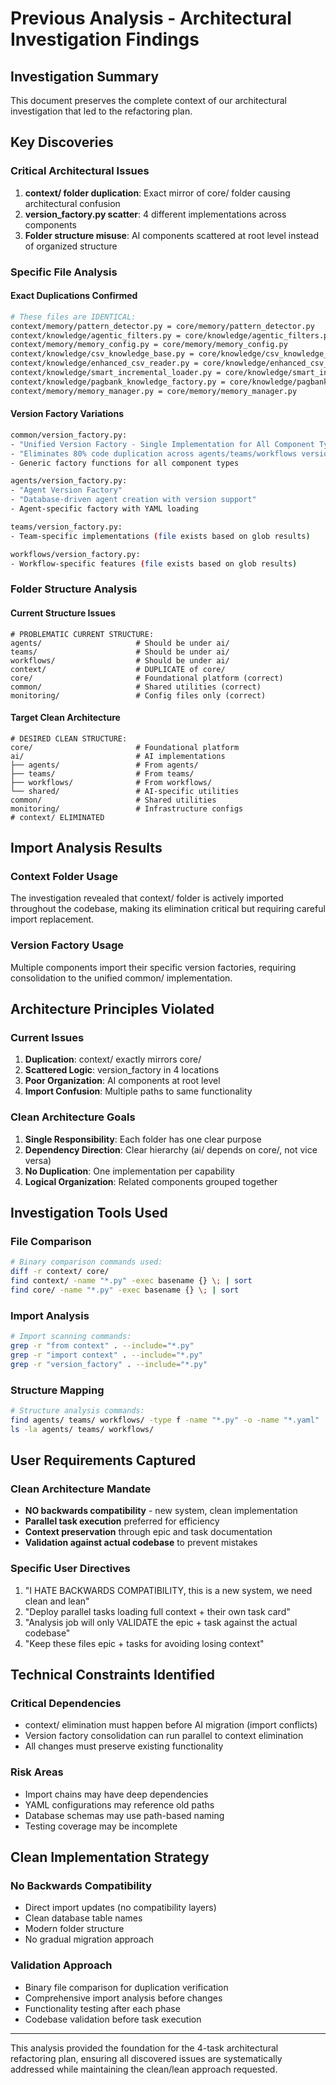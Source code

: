 # Previous Analysis - Architectural Investigation Findings

## Investigation Summary
This document preserves the complete context of our architectural investigation that led to the refactoring plan.

## Key Discoveries

### Critical Architectural Issues
1. **context/ folder duplication**: Exact mirror of core/ folder causing architectural confusion
2. **version_factory.py scatter**: 4 different implementations across components
3. **Folder structure misuse**: AI components scattered at root level instead of organized structure

### Specific File Analysis

#### Exact Duplications Confirmed
```bash
# These files are IDENTICAL:
context/memory/pattern_detector.py = core/memory/pattern_detector.py
context/knowledge/agentic_filters.py = core/knowledge/agentic_filters.py
context/memory/memory_config.py = core/memory/memory_config.py
context/knowledge/csv_knowledge_base.py = core/knowledge/csv_knowledge_base.py
context/knowledge/enhanced_csv_reader.py = core/knowledge/enhanced_csv_reader.py
context/knowledge/smart_incremental_loader.py = core/knowledge/smart_incremental_loader.py
context/knowledge/pagbank_knowledge_factory.py = core/knowledge/pagbank_knowledge_factory.py
context/memory/memory_manager.py = core/memory/memory_manager.py
```

#### Version Factory Variations
```bash
common/version_factory.py:
- "Unified Version Factory - Single Implementation for All Component Types"
- "Eliminates 80% code duplication across agents/teams/workflows version factories"
- Generic factory functions for all component types

agents/version_factory.py:
- "Agent Version Factory" 
- "Database-driven agent creation with version support"
- Agent-specific factory with YAML loading

teams/version_factory.py:
- Team-specific implementations (file exists based on glob results)

workflows/version_factory.py:
- Workflow-specific features (file exists based on glob results)
```

### Folder Structure Analysis

#### Current Structure Issues
```
# PROBLEMATIC CURRENT STRUCTURE:
agents/                     # Should be under ai/
teams/                      # Should be under ai/  
workflows/                  # Should be under ai/
context/                    # DUPLICATE of core/
core/                       # Foundational platform (correct)
common/                     # Shared utilities (correct)
monitoring/                 # Config files only (correct)
```

#### Target Clean Architecture
```
# DESIRED CLEAN STRUCTURE:
core/                       # Foundational platform
ai/                         # AI implementations
├── agents/                 # From agents/
├── teams/                  # From teams/
├── workflows/              # From workflows/
└── shared/                 # AI-specific utilities
common/                     # Shared utilities
monitoring/                 # Infrastructure configs
# context/ ELIMINATED
```

## Import Analysis Results

### Context Folder Usage
The investigation revealed that context/ folder is actively imported throughout the codebase, making its elimination critical but requiring careful import replacement.

### Version Factory Usage
Multiple components import their specific version factories, requiring consolidation to the unified common/ implementation.

## Architecture Principles Violated

### Current Issues
1. **Duplication**: context/ exactly mirrors core/
2. **Scattered Logic**: version_factory in 4 locations
3. **Poor Organization**: AI components at root level
4. **Import Confusion**: Multiple paths to same functionality

### Clean Architecture Goals
1. **Single Responsibility**: Each folder has one clear purpose
2. **Dependency Direction**: Clear hierarchy (ai/ depends on core/, not vice versa)
3. **No Duplication**: One implementation per capability
4. **Logical Organization**: Related components grouped together

## Investigation Tools Used

### File Comparison
```bash
# Binary comparison commands used:
diff -r context/ core/
find context/ -name "*.py" -exec basename {} \; | sort
find core/ -name "*.py" -exec basename {} \; | sort
```

### Import Analysis
```bash
# Import scanning commands:
grep -r "from context" . --include="*.py"
grep -r "import context" . --include="*.py"
grep -r "version_factory" . --include="*.py"
```

### Structure Mapping
```bash
# Structure analysis commands:
find agents/ teams/ workflows/ -type f -name "*.py" -o -name "*.yaml"
ls -la agents/ teams/ workflows/
```

## User Requirements Captured

### Clean Architecture Mandate
- **NO backwards compatibility** - new system, clean implementation
- **Parallel task execution** preferred for efficiency
- **Context preservation** through epic and task documentation
- **Validation against actual codebase** to prevent mistakes

### Specific User Directives
1. "I HATE BACKWARDS COMPATIBILITY, this is a new system, we need clean and lean"
2. "Deploy parallel tasks loading full context + their own task card"
3. "Analysis job will only VALIDATE the epic + task against the actual codebase"
4. "Keep these files epic + tasks for avoiding losing context"

## Technical Constraints Identified

### Critical Dependencies
- context/ elimination must happen before AI migration (import conflicts)
- Version factory consolidation can run parallel to context elimination
- All changes must preserve existing functionality

### Risk Areas
- Import chains may have deep dependencies
- YAML configurations may reference old paths
- Database schemas may use path-based naming
- Testing coverage may be incomplete

## Clean Implementation Strategy

### No Backwards Compatibility
- Direct import updates (no compatibility layers)
- Clean database table names
- Modern folder structure
- No gradual migration approach

### Validation Approach
- Binary file comparison for duplication verification
- Comprehensive import analysis before changes
- Functionality testing after each phase
- Codebase validation before task execution

---

This analysis provided the foundation for the 4-task architectural refactoring plan, ensuring all discovered issues are systematically addressed while maintaining the clean/lean approach requested.